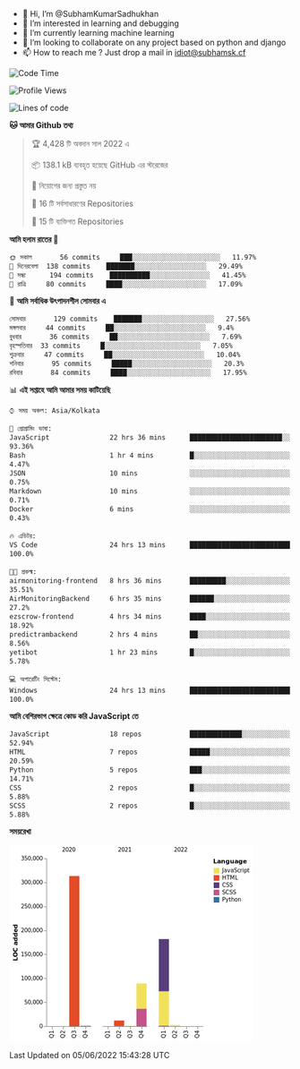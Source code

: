 - 👋 Hi, I’m @SubhamKumarSadhukhan
- 👀 I’m interested in learning and debugging
- 🌱 I’m currently learning machine learning
- 💞️ I’m looking to collaborate on any project based on python and django
- 📫 How to reach me ?
      Just drop a mail in idiot@subhamsk.cf

<!---
SubhamKumarSadhukhan/SubhamKumarSadhukhan is a ✨ special ✨ repository because its `README.md` (this file) appears on your GitHub profile.
You can click the Preview link to take a look at your changes.
--->


<!--START_SECTION:waka-->
![Code Time](http://img.shields.io/badge/Code%20Time-539%20hrs%2032%20mins-blue)

![Profile Views](http://img.shields.io/badge/%E0%A6%AA%E0%A7%8D%E0%A6%B0%E0%A7%8B%E0%A6%AB%E0%A6%BE%E0%A6%87%E0%A6%B2%20%E0%A6%A6%E0%A6%B0%E0%A7%8D%E0%A6%B6%E0%A6%A8-50-blue)

![Lines of code](https://img.shields.io/badge/%E0%A6%B9%E0%A7%8D%E0%A6%AF%E0%A6%BE%E0%A6%B2%E0%A7%8B%20%E0%A6%93%E0%A6%AF%E0%A6%BC%E0%A6%BE%E0%A6%B0%E0%A7%8D%E0%A6%B2%E0%A7%8D%E0%A6%A1%20%E0%A6%A5%E0%A7%87%E0%A6%95%E0%A7%87%20%E0%A6%86%E0%A6%AE%E0%A6%BF%20%E0%A6%B2%E0%A6%BF%E0%A6%96%E0%A7%87%E0%A6%9B%E0%A6%BF-600%20Thousand%20%E0%A6%95%E0%A7%8B%E0%A6%A1%E0%A7%87%E0%A6%B0%20%E0%A6%B2%E0%A6%BE%E0%A6%87%E0%A6%A8-blue)

**🐱 আমার Github তথ্য** 

> 🏆 4,428 টি অবদান সাল 2022 এ
 > 
> 📦 138.1 kB ব্যবহৃত হয়েছে GitHub এর স্টরেজের 
 > 
> 🚫 নিয়োগের জন্য প্রস্তুত নয়
 > 
> 📜 16 টি সর্বসাধারণের Repositories 
 > 
> 🔑 15 টি ব্যক্তিগত Repositories  
 > 
**আমি হলাম রাতের 🦉** 

```text
🌞 সকাল       56 commits     ███░░░░░░░░░░░░░░░░░░░░░░   11.97% 
🌆 দিনেরবেলা  138 commits    ███████░░░░░░░░░░░░░░░░░░   29.49% 
🌃 সন্ধা      194 commits    ██████████░░░░░░░░░░░░░░░   41.45% 
🌙 রাত্রি     80 commits     ████░░░░░░░░░░░░░░░░░░░░░   17.09%

```
📅 **আমি সর্বাধিক উৎপাদনশীল সোমবার এ** 

```text
সোমবার       129 commits    ███████░░░░░░░░░░░░░░░░░░   27.56% 
মঙ্গলবার     44 commits     ██░░░░░░░░░░░░░░░░░░░░░░░   9.4% 
বুধবার       36 commits     ██░░░░░░░░░░░░░░░░░░░░░░░   7.69% 
বৃহস্পতিবার  33 commits     █░░░░░░░░░░░░░░░░░░░░░░░░   7.05% 
শুক্রবার     47 commits     ██░░░░░░░░░░░░░░░░░░░░░░░   10.04% 
শনিবার       95 commits     █████░░░░░░░░░░░░░░░░░░░░   20.3% 
রবিবার       84 commits     ████░░░░░░░░░░░░░░░░░░░░░   17.95%

```


📊 **এই সপ্তাহে আমি আমার সময় কাটিয়েছি** 

```text
⌚︎ সময় অঞ্চল: Asia/Kolkata

💬 প্রোগ্রামিং ভাষা: 
JavaScript               22 hrs 36 mins      ███████████████████████░░   93.36% 
Bash                     1 hr 4 mins         █░░░░░░░░░░░░░░░░░░░░░░░░   4.47% 
JSON                     10 mins             ░░░░░░░░░░░░░░░░░░░░░░░░░   0.75% 
Markdown                 10 mins             ░░░░░░░░░░░░░░░░░░░░░░░░░   0.71% 
Docker                   6 mins              ░░░░░░░░░░░░░░░░░░░░░░░░░   0.43%

🔥 এডিটর: 
VS Code                  24 hrs 13 mins      █████████████████████████   100.0%

🐱‍💻 প্রকল্ম: 
airmonitoring-frontend   8 hrs 36 mins       █████████░░░░░░░░░░░░░░░░   35.51% 
AirMonitoringBackend     6 hrs 35 mins       ██████░░░░░░░░░░░░░░░░░░░   27.2% 
ezscrow-frontend         4 hrs 34 mins       ████░░░░░░░░░░░░░░░░░░░░░   18.92% 
predictrambackend        2 hrs 4 mins        ██░░░░░░░░░░░░░░░░░░░░░░░   8.56% 
yetibot                  1 hr 23 mins        █░░░░░░░░░░░░░░░░░░░░░░░░   5.78%

💻 অপারেটিং সিস্টেম: 
Windows                  24 hrs 13 mins      █████████████████████████   100.0%

```

**আমি বেশিরভাগ ক্ষেত্রে কোড করি JavaScript তে** 

```text
JavaScript               18 repos            █████████████░░░░░░░░░░░░   52.94% 
HTML                     7 repos             █████░░░░░░░░░░░░░░░░░░░░   20.59% 
Python                   5 repos             ███░░░░░░░░░░░░░░░░░░░░░░   14.71% 
CSS                      2 repos             █░░░░░░░░░░░░░░░░░░░░░░░░   5.88% 
SCSS                     2 repos             █░░░░░░░░░░░░░░░░░░░░░░░░   5.88%

```


**সময়রেখা**

![Chart not found](https://raw.githubusercontent.com/SubhamKumarSadhukhan/SubhamKumarSadhukhan/main/charts/bar_graph.png) 


 Last Updated on 05/06/2022 15:43:28 UTC
<!--END_SECTION:waka-->
